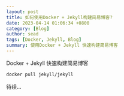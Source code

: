 ```yaml
---
layout: post
title: 如何使用Docker + Jekyll构建简易博客?
date: 2023-04-14 01:06:34 +0800
category: [Blog]
author: sead
tags: [Docker, Jekyll, Blog]
summary: 使用Docker + Jekyll 快速构建简易博客
---
```

Docker + Jekyll 快速构建简易博客

```bash
docker pull jekyll/jekyll
```

待续...